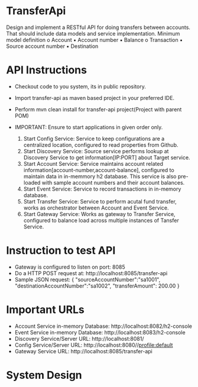 # TransferApi

Design and implement a RESTful API for doing transfers between accounts. That should include data models and service implementation.
Minimum model definition
o Account
  ▪ Account number
  ▪ Balance
o Transaction
  ▪ Source account number
  ▪ Destination
  
**API Instructions**
======================================
- Checkout code to you system, its in public repository.
- Import transfer-api as maven based project in your preferred IDE.
- Perform mvn clean install for transfer-api project(Project with parent POM)

- IMPORTANT: Ensure to start applications in given order only.

  1. Start Config Service: Service to keep configurations are a centralized location, configured to read properties from Github.
  2. Start Discovery Service: Source service performs lookup at Discovery Service to get information[IP:PORT] about Target service.
  3. Start Account Service: Service maintains account related information[account-number,account-balance], configured to maintain data in in-memmory h2 database. This service is also pre-loaded with sample account numbers and their account balances.
  4. Start Event Service: Service to record transactions in in-memory database.
  5. Start Transfer Service: Service to perform acutal fund transfer, works as orchestrator between Account and Event Service.
  6. Start Gateway Service: Works as gateway to Transfer Service, configured to balance load across multiple instances of Tansfer Service.

**Instruction to test API**
======================================
- Gateway is configured to listen on port: 8085
- Do a HTTP POST request at: http://localhost:8085/transfer-api
- Sample JSON request:
  {
    "sourceAccountNumber":"sa1001",
    "destinationAccountNumber":"sa1002",
     "transferAmount": 200.00
  }
  
**Important URLs**
======================================
- Account Service in-memory Database: http://localhost:8082/h2-console
- Event Service in-memory Database: http://localhost:8083/h2-console
- Discovery Service/Server URL: http://localhost:8081/
- Config Service/Server URL: http://localhost:8080/<service-name>/<profile:default>
- Gateway Service URL: http://localhost:8085/transfer-api
  
**System Design**
======================================
  
 
